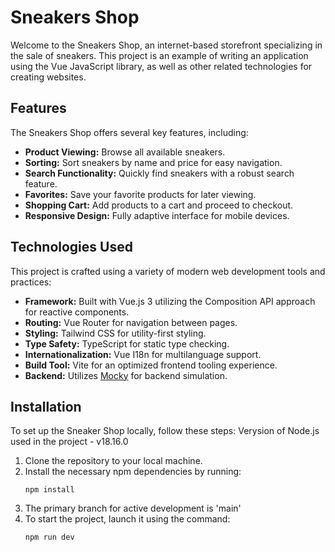 # Sneakers Shop

Welcome to the Sneakers Shop, an internet-based storefront specializing in the sale of sneakers. This project is an example of writing an application using the Vue JavaScript library, as well as other related technologies for creating websites.

## Features

The Sneakers Shop offers several key features, including:

- **Product Viewing:** Browse all available sneakers.
- **Sorting:** Sort sneakers by name and price for easy navigation.
- **Search Functionality:** Quickly find sneakers with a robust search feature.
- **Favorites:** Save your favorite products for later viewing.
- **Shopping Cart:** Add products to a cart and proceed to checkout.
- **Responsive Design:** Fully adaptive interface for mobile devices.

## Technologies Used

This project is crafted using a variety of modern web development tools and practices:

- **Framework:** Built with Vue.js 3 utilizing the Composition API approach for reactive components.
- **Routing:** Vue Router for navigation between pages.
- **Styling:** Tailwind CSS for utility-first styling.
- **Type Safety:** TypeScript for static type checking.
- **Internationalization:** Vue I18n for multilanguage support.
- **Build Tool:** Vite for an optimized frontend tooling experience.
- **Backend:** Utilizes [Mocky](https://mokky.dev/) for backend simulation.

## Installation

To set up the Sneaker Shop locally, follow these steps:
Verysion of Node.js used in the project - v18.16.0

1. Clone the repository to your local machine.
2. Install the necessary npm dependencies by running:
   ```
   npm install
   ```
3. The primary branch for active development is 'main'
4. To start the project, launch it using the command:
   ```
   npm run dev
   ```